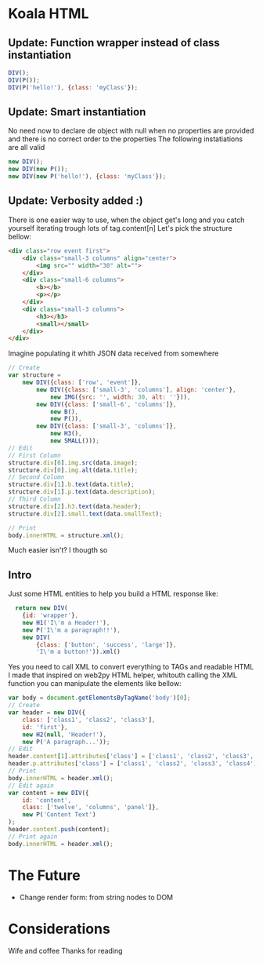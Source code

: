 Koala HTML
==========

Update: Function wrapper instead of class instantiation
-------------------------------------------------------

```javascript
DIV();
DIV(P());
DIV(P('hello!'), {class: 'myClass'});
```

Update: Smart instantiation
---------------------------

No need now to declare de object with null when no properties are provided and there is no correct order to the properties
The following instatiations are all valid

```javascript
new DIV();
new DIV(new P());
new DIV(new P('hello!'), {class: 'myClass'});
```

Update: Verbosity added :)
--------------------------

There is one easier way to use, when the object get's long and you catch yourself iterating trough lots of tag.content[n]
Let's pick the structure bellow:

```html
<div class="row event first">
    <div class="small-3 columns" align="center">
        <img src="" width="30" alt="">
    </div>
    <div class="small-6 columns">
        <b></b>
        <p></p>
    </div>
    <div class="small-3 columns">
        <h3></h3>
        <small></small>
    </div>
</div>
```

Imagine populating it whith JSON data received from somewhere

```javascript
// Create
var structure = 
    new DIV({class: ['row', 'event']},
        new DIV({class: ['small-3', 'columns'], align: 'center'},
            new IMG({src: '', width: 30, alt: ''})),
        new DIV({class: ['small-6', 'columns']},
            new B(),
            new P()),
        new DIV({class: ['small-3', 'columns']},
            new H3(),
            new SMALL()));
// Edit            
// First Column
structure.div[0].img.src(data.image);
structure.div[0].img.alt(data.title);
// Second Column
structure.div[1].b.text(data.title);
structure.div[1].p.text(data.description);
// Third Column
structure.div[2].h3.text(data.header);
structure.div[2].small.text(data.smallText);

// Print
body.innerHTML = structure.xml();
```
Much easier isn't?
I thougth so


Intro
-----

Just some HTML entities to help you build a HTML response like:

```javascript
  return new DIV(
    {id: 'wrapper'},
    new H1('I\'m a Header!'),
    new P('I\'m a paragraph!!'),
    new DIV(
        {class: ['button', 'success', 'large']},
        'I\'m a button!')).xml()
```

Yes you need to call XML to convert everything to TAGs and readable HTML
I made that inspired on web2py HTML helper, whitouth calling the XML function you can manipulate the elements like bellow:

```javascript
var body = document.getElementsByTagName('body')[0];
// Create
var header = new DIV({
    class: ['class1', 'class2', 'class3'],
    id: 'first'},
    new H2(null, 'Header!'),
    new P('A paragraph...'));
// Edit
header.content[1].attributes['class'] = ['class1', 'class2', 'class3', 'class4'];
header.p.attributes['class'] = ['class1', 'class2', 'class3', 'class4'];
// Print
body.innerHTML = header.xml();
// Edit again
var content = new DIV({
    id: 'content',
    class: ['twelve', 'columns', 'panel']},
    new P('Content Text')
);
header.content.push(content);
// Print again
body.innerHTML = header.xml();
```

The Future
==========

 - Change render form: from string nodes to DOM 


Considerations
==============

Wife and coffee
Thanks for reading
